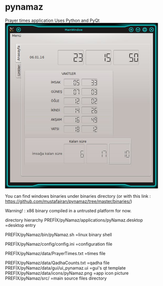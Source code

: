 # pynamaz
Prayer times application 
Uses Python and  PyQt 
[![pynamaz screenshot](https://github.com/mustafairan/pynamaz/raw/master/screenshot.jpg)](https://github.com/mustafairan/pynamaz/raw/master/screenshot.jpg)

You can find  windows binaries  under binaries directory (or with this link : https://github.com/mustafairan/pynamaz/tree/master/binaries/)

Warning! : x86 binary compiled in a untrusted platform for now.




directory hierarchy
PREFİX/pyNamaz/applications/pyNamaz.desktop   =desktop entry

PREFİX/pyNamaz/bin/pyNamaz.sh                 =linux binary shell

PREFİX/pyNamaz/config/config.ini              =configuration file

PREFİX/pyNamaz/data/PrayerTimes.txt           =times file

PREFİX/pyNamaz/data/QadhaCounts.txt           =qadha file
PREFİX/pyNamaz/data/gui/ui_pynamaz.ui         =gui's qt template
PREFİX/pyNamaz/data/icons/pyNamaz.png         =app icon picture
PREFİX/pyNamaz/src/                           =main source files directory
